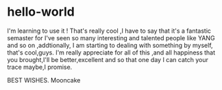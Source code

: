 # hello-world
I'm learning to use it !
That's really cool ,I have to say that it's a fantastic semaster for I've seen so many interesting and talented people like YANG and so on ,addtionally, I am starting to dealing with something by myself, that's cool,guys. 
I'm really appreciate for all of this ,and all happiness that you brought,I'll be better,excellent and so that one day I can catch your trace maybe,I promise.

BEST WISHES.
Mooncake       
